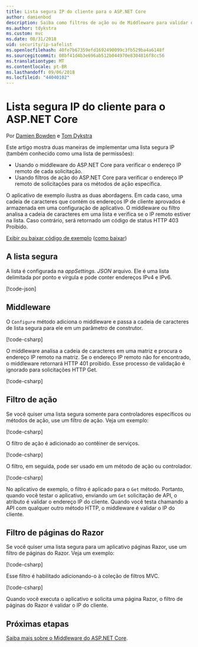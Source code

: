 ```yaml
---
title: Lista segura IP do cliente para o ASP.NET Core
author: damienbod
description: Saiba como filtros de ação ou de Middleware para validar os endereços IP remotos em relação a uma lista de endereços IP aprovados de gravação.
ms.author: tdykstra
ms.custom: mvc
ms.date: 08/31/2018
uid: security/ip-safelist
ms.openlocfilehash: 40fe7b67359efd1692490099c3fb529ba4a6148f
ms.sourcegitcommit: 08bf41d4b3e696ab512b044970e8304816f8cc56
ms.translationtype: MT
ms.contentlocale: pt-BR
ms.lasthandoff: 09/06/2018
ms.locfileid: "44040102"
---
```

# <a name="client-ip-safelist-for-aspnet-core"></a>Lista segura IP do cliente para o ASP.NET Core

Por [Damien Bowden](https://twitter.com/damien_bod) e [Tom Dykstra](https://github.com/tdykstra)
 
Este artigo mostra duas maneiras de implementar uma lista segura IP (também conhecido como uma lista de permissões):

* Usando o middleware do ASP.NET Core para verificar o endereço IP remoto de cada solicitação.
* Usando filtros de ação do ASP.NET Core para verificar o endereço IP remoto de solicitações para os métodos de ação específica.

O aplicativo de exemplo ilustra as duas abordagens. Em cada caso, uma cadeia de caracteres que contém os endereços IP de cliente aprovados é armazenada em uma configuração de aplicativo. O middleware ou filtro analisa a cadeia de caracteres em uma lista e verifica se o IP remoto estiver na lista. Caso contrário, será retornado um código de status HTTP 403 Proibido.

[Exibir ou baixar código de exemplo](https://github.com/aspnet/Docs/tree/master/aspnetcore/security/ip-safelist/samples/2.x/ClientIpAspNetCore) ([como baixar](xref:tutorials/index#how-to-download-a-sample))

## <a name="the-safelist"></a>A lista segura

A lista é configurada na *appSettings. JSON* arquivo. Ele é uma lista delimitada por ponto e vírgula e pode conter endereços IPv4 e IPv6.

[!code-json[](ip-safelist/samples/2.x/ClientIpAspNetCore/appsettings.json?highlight=2)]

## <a name="middleware"></a>Middleware

O `Configure` método adiciona o middleware e passa a cadeia de caracteres de lista segura para ele em um parâmetro de construtor.

[!code-csharp[](ip-safelist/samples/2.x/ClientIpAspNetCore/Startup.cs?name=snippet_Configure&highlight=7)]

O middleware analisa a cadeia de caracteres em uma matriz e procura o endereço IP remoto na matriz. Se o endereço IP remoto não for encontrado, o middleware retornará HTTP 401 proibido. Esse processo de validação é ignorado para solicitações HTTP Get.

[!code-csharp[](ip-safelist/samples/2.x/ClientIpAspNetCore/AdminSafeListMiddleware.cs?name=snippet_ClassOnly)]

## <a name="action-filter"></a>Filtro de ação

Se você quiser uma lista segura somente para controladores específicos ou métodos de ação, use um filtro de ação. Veja um exemplo: 

[!code-csharp[](ip-safelist/samples/2.x/ClientIpAspNetCore/Filters/ClientIdCheckFilter.cs)]

O filtro de ação é adicionado ao contêiner de serviços.

[!code-csharp[](ip-safelist/samples/2.x/ClientIpAspNetCore/Startup.cs?name=snippet_ConfigureServices&highlight=3)]

O filtro, em seguida, pode ser usado em um método de ação ou controlador.

[!code-csharp[](ip-safelist/samples/2.x/ClientIpAspNetCore/Controllers/ValuesController.cs?name=snippet_Filter&highlight=1)]

No aplicativo de exemplo, o filtro é aplicado para o `Get` método. Portanto, quando você testar o aplicativo, enviando um `Get` solicitação de API, o atributo é validar o endereço IP do cliente. Quando você testa chamando a API com qualquer outro método HTTP, o middleware é validar o IP do cliente.

## <a name="razor-pages-filter"></a>Filtro de páginas do Razor 

Se você quiser uma lista segura para um aplicativo páginas Razor, use um filtro de páginas do Razor. Veja um exemplo: 

[!code-csharp[](ip-safelist/samples/2.x/ClientIpAspNetCore/Filters/ClientIdCheckPageFilter.cs)]

Esse filtro é habilitado adicionando-o à coleção de filtros MVC.

[!code-csharp[](ip-safelist/samples/2.x/ClientIpAspNetCore/Startup.cs?name=snippet_ConfigureServices&highlight=7-9)]

Quando você executa o aplicativo e solicita uma página Razor, o filtro de páginas do Razor é validar o IP do cliente.

## <a name="next-steps"></a>Próximas etapas

[Saiba mais sobre o Middleware do ASP.NET Core](xref:fundamentals/middleware/index).
